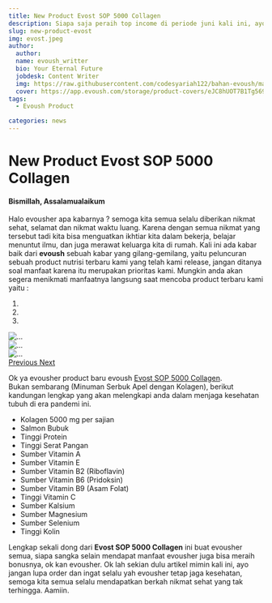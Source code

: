 ```yaml
---
title: New Product Evost SOP 5000 Collagen
description: Siapa saja peraih top income di periode juni kali ini, ayo kita simak detailnya di mari.
slug: new-product-evost
img: evost.jpeg
author: 
  author: 
  name: evoush_writter
  bio: Your Eternal Future
  jobdesk: Content Writer
  img: https://raw.githubusercontent.com/codesyariah122/bahan-evoush/main/images/banner/jumbotron5.jpg
  cover: https://app.evoush.com/storage/product-covers/eJC8hUOT7B1Tg56943hWhsI9KMH8k7CdRe2OFDbo.jpg
tags: 
  - Evoush Product

categories: news
---
```


# New Product Evost SOP 5000 Collagen

#### Bismillah, Assalamualaikum  
Halo evousher apa kabarnya ? semoga kita semua selalu diberikan nikmat sehat, selamat dan nikmat waktu luang. Karena dengan semua nikmat yang tersebut tadi kita bisa menguatkan ikhtiar kita dalam bekerja, belajar menuntut ilmu, dan juga merawat keluarga kita di rumah. Kali ini ada kabar baik dari **evoush** sebuah kabar yang gilang-gemilang, yaitu peluncuran sebuah product nutrisi terbaru kami yang telah kami release, jangan ditanya soal manfaat karena itu merupakan prioritas kami. Mungkin anda akan segera menikmati manfaatnya langsung saat mencoba product terbaru kami yaitu : 



<div id="carouselExampleIndicators" class="carousel slide mb-3" data-ride="carousel" style="width=50%;">
  <ol class="carousel-indicators">
    <li data-target="#carouselExampleIndicators" data-slide-to="0" class="active"></li>
    <li data-target="#carouselExampleIndicators" data-slide-to="1"></li>
    <li data-target="#carouselExampleIndicators" data-slide-to="2"></li>
  </ol>
  <div class="carousel-inner">
    <div class="carousel-item active">
      <img src="https://app.evoush.com/storage/product-sliders/736f93e8-6aa5-41b1-b7a4-21104885c997.jpg" class="d-block w-100" alt="...">
    </div>
    <div class="carousel-item">
      <img src="https://app.evoush.com/storage/product-sliders/208680483_535423144562771_8966429403612088480_n.jpg" class="d-block w-100" alt="...">
    </div>
    <div class="carousel-item">
      <img src="https://app.evoush.com/storage/product-sliders/corner.png" class="d-block w-100" alt="...">
    </div>
  </div>
  <a class="carousel-control-prev" href="#carouselExampleIndicators" role="button" data-slide="prev">
    <span class="carousel-control-prev-icon" aria-hidden="true"></span>
    <span class="sr-only">Previous</span>
  </a>
  <a class="carousel-control-next" href="#carouselExampleIndicators" role="button" data-slide="next">
    <span class="carousel-control-next-icon" aria-hidden="true"></span>
    <span class="sr-only">Next</span>
  </a>
</div>  

  
  Ok ya evousher product baru evoush <a href="https://evoush.com/product/Nutrisi/evost-sop-5000-collagen" class="btn btn-danger">Evost SOP 5000 Collagen</a>.  
Bukan sembarang (Minuman Serbuk Apel dengan Kolagen), berikut kandungan lengkap yang akan melengkapi anda dalam menjaga kesehatan tubuh di era pandemi ini.  
- Kolagen 5000 mg per sajian
- Salmon Bubuk
- Tinggi Protein
- Tinggi Serat Pangan
- Sumber Vitamin A
- Sumber Vitamin E
- Sumber Vitamin B2 (Riboflavin)
- Sumber Vitamin B6 (Pridoksin)
- Sumber Vitamin B9 (Asam Folat)
- Tinggi Vitamin C
- Sumber Kalsium
- Sumber Magnesium
- Sumber Selenium
- Tinggi Kolin  

Lengkap sekali dong dari **Evost SOP 5000 Collagen** ini buat evousher semua, siapa sangka selain mendapat manfaat evousher juga bisa meraih bonusnya, ok kan evousher. Ok lah sekian dulu artikel mimin kali ini, ayo jangan lupa order dan ingat selalu yah evousher tetap jaga kesehatan, semoga kita semua selalu mendapatkan berkah nikmat sehat yang tak terhingga. Aamiin.